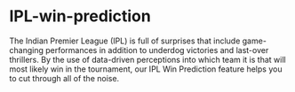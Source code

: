 # IPL-win-prediction
The Indian Premier League (IPL) is full of surprises that include game-changing performances in addition to underdog victories and last-over thrillers. By the use of data-driven perceptions into which team it is that will most likely win in the tournament, our IPL Win Prediction feature helps you to cut through all of the noise.
